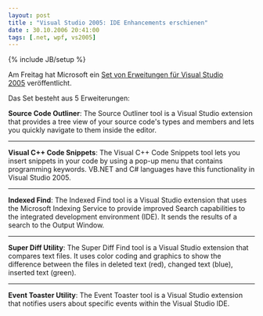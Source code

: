 ```yaml
---
layout: post
title : "Visual Studio 2005: IDE Enhancements erschienen"
date : 30.10.2006 20:41:00
tags: [.net, wpf, vs2005]
---
```

{% include JB/setup %}

Am Freitag hat Microsoft ein [Set von Erweitungen für Visual Studio 2005](http://www.microsoft.com/downloads/details.aspx?FamilyID=cd7c6e48-e41b-48e3-881e-a0e6e97f9534&DisplayLang=en) veröffentlicht.

Das Set besteht aus 5 Erweiterungen:

**Source Code Outliner**: The Source Outliner tool is a Visual Studio extension that provides a tree view of your source code's types and members and lets you quickly navigate to them inside the editor.  
****

**Visual C++ Code Snippets**: The Visual C++ Code Snippets tool lets you insert snippets in your code by using a pop-up menu that contains programming keywords. VB.NET and C# languages have this functionality in Visual Studio 2005.   

**** 

**Indexed Find**: The Indexed Find tool is a Visual Studio extension that uses the Microsoft Indexing Service to provide improved Search capabilities to the integrated development environment (IDE). It sends the results of a search to the Output Window.  

**** 

**Super Diff Utility**: The Super Diff Find tool is a Visual Studio extension that compares text files. It uses color coding and graphics to show the difference between the files in deleted text (red), changed text (blue), inserted text (green).

****

**Event Toaster Utility**: The Event Toaster tool is a Visual Studio extension that notifies users about specific events within the Visual Studio IDE.
